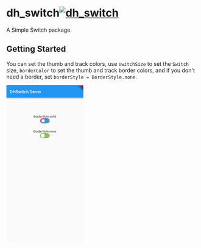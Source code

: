# dh_switch[![dh_switch](https://img.shields.io/badge/pub-1.0.1-brightgreen.svg)](https://pub.dev/packages/dh_switch)

A Simple Switch package. 

## Getting Started

You can set the thumb and track colors, use `switchSize` to set the `Switch` size, `borderColor` to set the thumb and track border colors, and if you don't need a border, set `borderStyle = BorderStyle.none`.

<img src="./images/switch.jpg" width=40%>